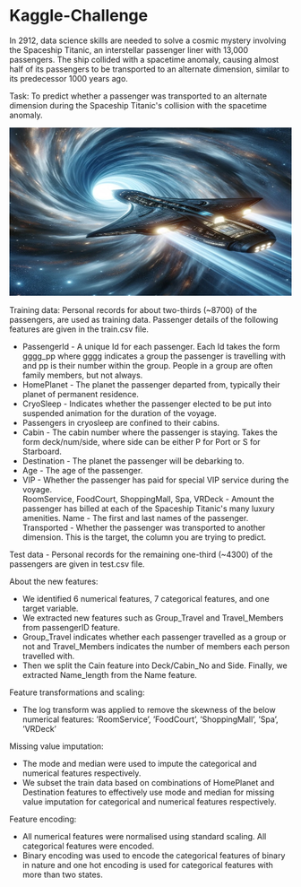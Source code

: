 # Kaggle-Challenge

In 2912, data science skills are needed to solve a cosmic mystery involving the Spaceship Titanic, an interstellar passenger liner with 13,000 passengers. The ship collided with a spacetime anomaly, causing almost half of its passengers to be transported to an alternate dimension, similar to its predecessor 1000 years ago.

Task: To predict whether a passenger was transported to an alternate dimension during the Spaceship Titanic's collision with the spacetime anomaly.

<img src="Image_01.jpg" alt="" width="800" height="300">


Training data: Personal records for about two-thirds (~8700) of the passengers, are used as training data. Passenger details of the following features are given in the train.csv file.

<ul>
<li>PassengerId - A unique Id for each passenger. Each Id takes the form gggg_pp where gggg indicates a group the passenger is travelling with and pp is their number within the group. People in a group are often family members, but not always.</li>
<li>HomePlanet - The planet the passenger departed from, typically their planet of permanent residence.</li>
<li>CryoSleep - Indicates whether the passenger elected to be put into suspended animation for the duration of the voyage.</li> <li>Passengers in cryosleep are confined to their cabins.</li>
<li>Cabin - The cabin number where the passenger is staying. Takes the form deck/num/side, where side can be either P for Port or S for Starboard. </li>
<li>Destination - The planet the passenger will be debarking to.</li>
<li>Age - The age of the passenger.</li>
<li>VIP - Whether the passenger has paid for special VIP service during the voyage.</li>
RoomService, FoodCourt, ShoppingMall, Spa, VRDeck - Amount the passenger has billed at each of the Spaceship Titanic's many luxury amenities.</li>
Name - The first and last names of the passenger.
Transported - Whether the passenger was transported to another dimension. This is the target, the column you are trying to predict.
</ul>

Test data - Personal records for the remaining one-third (~4300) of the passengers are given in test.csv file.

About the new features: 
<ul>
<li> We identified 6 numerical features, 7 categorical features, and one target variable. </li>
<li> We extracted new features such as Group_Travel and Travel_Members from passengerID feature. </li>
<li> Group_Travel indicates whether each passenger travelled as a group or not and Travel_Members indicates the number of members each person travelled with. </li>
<li> Then we split the Cain feature into Deck/Cabin_No and Side. Finally, we extracted Name_length from the Name feature. </li>
</ul>

Feature transformations and scaling:<ul>
<li>The log transform was applied to remove the skewness of the below numerical features: ’RoomService’, ’FoodCourt’, ’ShoppingMall’, ’Spa’, ’VRDeck’</li>
</ul>

Missing value imputation: 
<ul>
<li> The mode and median were used to impute the categorical and numerical features respectively. </li>
<li> We subset the train data based on combinations of HomePlanet and Destination features to effectively use mode and median for missing value imputation for categorical and numerical features respectively.</li>
</ul>
Feature encoding:
<ul>
<li>All numerical features were normalised using standard scaling. All categorical features were encoded.</li>
<li>Binary encoding was used to encode the categorical features of binary in nature and one hot encoding is used for categorical features with more than two states.</li>
</ul>
